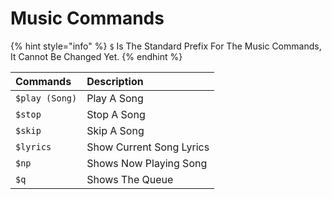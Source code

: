 # Music Commands

{% hint style="info" %}
`$` Is The Standard Prefix For The Music Commands, It Cannot Be Changed Yet.
{% endhint %}

| Commands | Description |
| :--- | :--- |
| `$play (Song)` | Play A Song |
| `$stop` | Stop A Song |
| `$skip` | Skip A Song |
| `$lyrics` | Show Current Song Lyrics |
| `$np` | Shows Now Playing Song |
| `$q` | Shows The Queue |


